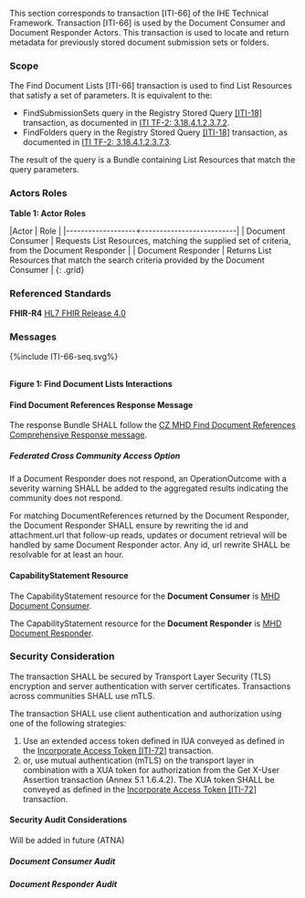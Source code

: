 This section corresponds to transaction [ITI-66] of the IHE Technical Framework. Transaction [ITI-66] is used by the Document Consumer and Document Responder Actors. This transaction is used to locate and return metadata for previously stored document submission sets or folders.

### Scope

The Find Document Lists [ITI-66] transaction is used to find List Resources that satisfy a set of parameters. It is equivalent to the: 

* FindSubmissionSets query in the Registry Stored Query [\[ITI-18\]](https://profiles.ihe.net/ITI/TF/Volume2/ITI-18.html) transaction, as documented in [ITI TF-2: 3.18.4.1.2.3.7.2](https://profiles.ihe.net/ITI/TF/Volume2/ITI-18.html#3.18.4.1.2.3.7.2). 
* FindFolders query in the Registry Stored Query [\[ITI-18\]](https://profiles.ihe.net/ITI/TF/Volume2/ITI-18.html) transaction, as documented in [ITI TF-2: 3.18.4.1.2.3.7.3](https://profiles.ihe.net/ITI/TF/Volume2/ITI-18.html#3.18.4.1.2.3.7.3). 

The result of the query is a Bundle containing List Resources that match the query parameters.

### Actors Roles

**Table 1: Actor Roles**

|Actor | Role |
|-------------------+--------------------------|
| Document Consumer    | Requests List Resources, matching the supplied set of criteria, from the Document Responder |
| Document Responder | Returns List Resources that match the search criteria provided by the Document Consumer |
{: .grid}

### Referenced Standards

**FHIR-R4** [HL7 FHIR Release 4.0](http://www.hl7.org/FHIR/R4)

### Messages

<div>
{%include ITI-66-seq.svg%}
</div>

<br clear="all">

**Figure 1: Find Document Lists Interactions**

#### Find Document References Response Message

The response Bundle SHALL follow the [CZ MHD Find Document References Comprehensive Response message](StructureDefinition-cz-mhd-finddocumentlists-comprehensive-bundle.html).

##### Federated Cross Community Access Option

If a Document Responder does not respond, an OperationOutcome with a severity warning SHALL be added to the aggregated results indicating the community does not respond.

For matching DocumentReferences returned by the Document Responder, the Document Responder SHALL ensure by rewriting the id and attachment.url that follow-up reads, updates or document retrieval will be handled by same Document Responder actor. Any id, url rewrite SHALL be resolvable for at least an hour.

#### CapabilityStatement Resource

The CapabilityStatement resource for the **Document Consumer** is [MHD Document Consumer](CapabilityStatement-CZ-MHD-DocumentConsumer.html).

The CapabilityStatement resource for the **Document Responder** is [MHD Document Responder](CapabilityStatement-CZ-MHD-DocumentResponder.html).

### Security Consideration

The transaction SHALL be secured by Transport Layer Security (TLS) encryption and server authentication with
server certificates. Transactions across communities SHALL use mTLS.

The transaction SHALL use client authentication and authorization using one of the following strategies:
1. Use an extended access token defined in IUA conveyed as defined in the [Incorporate Access Token [ITI-72]](https://profiles.ihe.net/ITI/IUA/index.html#372-incorporate-access-token-iti-72) transaction.
2. or, use mutual authentication (mTLS) on the transport layer in combination with a XUA token for authorization from the Get X-User Assertion transaction (Annex 5.1 1.6.4.2). The XUA token SHALL be conveyed as defined in the [Incorporate Access Token [ITI-72]](https://profiles.ihe.net/ITI/IUA/index.html#372-incorporate-access-token-iti-72) transaction.

#### Security Audit Considerations

Will be added in future (ATNA)

##### Document Consumer Audit


##### Document Responder Audit